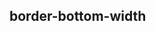 ## border-bottom-width


<!-- CSSJSON.border-bottom-width.description -->

<!-- CSSJSON.border-bottom-width.syntax -->

<!-- CSSJSON.border-bottom-width.values -->

<!-- CSSJSON.border-bottom-width.defaultValue -->

<!-- CSSJSON.border-bottom-width.unixTags -->

<!-- CSSJSON.border-bottom-width.compatibility -->

<!-- CSSJSON.border-bottom-width.reference -->